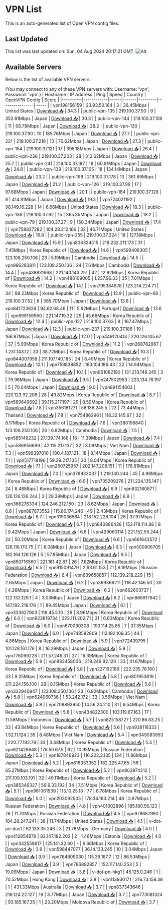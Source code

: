 # VPN List

This is an auto-generated list of Open VPN config files.

## Last Updated

This list was last updated on: Sun, 04 Aug 2024 20:17:21 GMT.
![Alt](https://repobeats.axiom.co/api/embed/186b98318ef1479477931607c1ad7d823f12451f.svg "Repobeats analytics image")

## Available Servers

Below is the list of available VPN servers:

(You may connect to any of these VPN servers with: Username: 'vpn', Password: 'vpn'.)
| Hostname | IP Address | Ping | Speed | Country | OpenVPN Config | Score |
|----------|------------|------|-------|---------|----------------| ----- |
| vpn198156159 | 23.93.50.164 | 3 | 36.45Mbps | United States | [Download 📥](./configs/server_0_US.ovpn) | 34.3 |
| public-vpn-135 | 219.100.37.93 | 9 | 352.81Mbps | Japan | [Download 📥](./configs/server_1_JP.ovpn) | 30.3 |
| public-vpn-144 | 219.100.37.106 | 11 | 68.78Mbps | Japan | [Download 📥](./configs/server_2_JP.ovpn) | 28.2 |
| public-vpn-130 | 219.100.37.90 | 10 | 185.76Mbps | Japan | [Download 📥](./configs/server_3_JP.ovpn) | 27.7 |
| public-vpn-221 | 219.100.37.218 | 10 | 70.62Mbps | Japan | [Download 📥](./configs/server_4_JP.ovpn) | 27.3 |
| public-vpn-154 | 219.100.37.121 | 17 | 395.18Mbps | Japan | [Download 📥](./configs/server_5_JP.ovpn) | 26.4 |
| public-vpn-236 | 219.100.37.203 | 28 | 312.62Mbps | Japan | [Download 📥](./configs/server_6_JP.ovpn) | 25.7 |
| public-vpn-241 | 219.100.37.187 | 18 | 60.91Mbps | Japan | [Download 📥](./configs/server_7_JP.ovpn) | 24.8 |
| public-vpn-139 | 219.100.37.105 | 18 | 134.14Mbps | Japan | [Download 📥](./configs/server_8_JP.ovpn) | 23.2 |
| public-vpn-198 | 219.100.37.178 | 13 | 361.89Mbps | Japan | [Download 📥](./configs/server_9_JP.ovpn) | 21.2 |
| public-vpn-126 | 219.100.37.99 | 17 | 97.68Mbps | Japan | [Download 📥](./configs/server_10_JP.ovpn) | 20.1 |
| public-vpn-164 | 219.100.37.128 | 8 | 414.81Mbps | Japan | [Download 📥](./configs/server_11_JP.ovpn) | 19.3 |
| vpn724021192 | 98.149.16.228 | 14 | 6.66Mbps | United States | [Download 📥](./configs/server_12_US.ovpn) | 18.3 |
| public-vpn-136 | 219.100.37.92 | 15 | 365.35Mbps | Japan | [Download 📥](./configs/server_13_JP.ovpn) | 18.2 |
| public-vpn-79 | 219.100.37.27 | 9 | 150.34Mbps | Japan | [Download 📥](./configs/server_14_JP.ovpn) | 17.4 |
| vpn758827282 | 104.28.212.166 | 32 | 46.71Mbps | United States | [Download 📥](./configs/server_15_US.ovpn) | 16.8 |
| public-vpn-255 | 219.100.37.224 | 18 | 127.18Mbps | Japan | [Download 📥](./configs/server_16_JP.ovpn) | 15.9 |
| vpn836324515 | 218.232.211.173 | 31 | 7.45Mbps | Korea Republic of | [Download 📥](./configs/server_17_KR.ovpn) | 14.6 |
| vpn599408305 | 123.108.250.106 | 23 | 5.19Mbps | Cambodia | [Download 📥](./configs/server_18_KH.ovpn) | 14.5 |
| vpn986283811 | 123.108.250.106 | 24 | 7.61Mbps | Cambodia | [Download 📥](./configs/server_19_KH.ovpn) | 14.4 |
| vpn439831668 | 221.140.143.251 | 42 | 12.92Mbps | Korea Republic of | [Download 📥](./configs/server_20_KR.ovpn) | 14.2 |
| vpn488109005 | 1.237.96.33 | 35 | 7.01Mbps | Korea Republic of | [Download 📥](./configs/server_21_KR.ovpn) | 14.1 |
| vpn795384876 | 123.214.224.71 | 34 | 88.23Mbps | Korea Republic of | [Download 📥](./configs/server_22_KR.ovpn) | 13.9 |
| public-vpn-66 | 219.100.37.52 | 8 | 385.70Mbps | Japan | [Download 📥](./configs/server_23_JP.ovpn) | 13.8 |
| vpn841723624 | 94.62.68.46 | 11 | 5.62Mbps | Portugal | [Download 📥](./configs/server_24_PT.ovpn) | 13.6 |
| vpn699159960 | 221.147.19.32 | 29 | 45.66Mbps | Korea Republic of | [Download 📥](./configs/server_25_KR.ovpn) | 12.4 |
| public-vpn-127 | 219.100.37.63 | 8 | 167.47Mbps | Japan | [Download 📥](./configs/server_26_JP.ovpn) | 12.3 |
| public-vpn-237 | 219.100.37.186 | 19 | 166.87Mbps | Japan | [Download 📥](./configs/server_27_JP.ovpn) | 12.0 |
| vpn449120413 | 220.126.105.67 | 37 | 5.99Mbps | Korea Republic of | [Download 📥](./configs/server_28_KR.ovpn) | 11.2 |
| vpn268782967 | 1.231.143.12 | 33 | 38.72Mbps | Korea Republic of | [Download 📥](./configs/server_29_KR.ovpn) | 10.3 |
| vpn844007958 | 211.107.140.185 | 24 | 8.49Mbps | Korea Republic of | [Download 📥](./configs/server_30_KR.ovpn) | 10.1 |
| vpn759838852 | 183.104.186.43 | 22 | 14.94Mbps | Korea Republic of | [Download 📥](./configs/server_31_KR.ovpn) | 10.1 |
| vpn961082190 | 131.213.148.245 | 3 | 79.96Mbps | Japan | [Download 📥](./configs/server_32_JP.ovpn) | 9.5 |
| vpn247502953 | 223.134.76.197 | 5 | 70.04Mbps | Japan | [Download 📥](./configs/server_33_JP.ovpn) | 9.0 |
| vpn891154603 | 220.123.92.208 | 28 | 49.82Mbps | Korea Republic of | [Download 📥](./configs/server_34_KR.ovpn) | 8.7 |
| vpn589649692 | 39.115.217.197 | 29 | 8.59Mbps | Korea Republic of | [Download 📥](./configs/server_35_KR.ovpn) | 7.8 |
| vpn356181271 | 58.136.245.5 | 23 | 73.44Mbps | Thailand | [Download 📥](./configs/server_36_TH.ovpn) | 7.8 |
| vpn754862961 | 118.32.145.67 | 32 | 8.17Mbps | Korea Republic of | [Download 📥](./configs/server_37_KR.ovpn) | 7.6 |
| vpn380196840 | 123.108.250.106 | 26 | 6.82Mbps | Cambodia | [Download 📥](./configs/server_38_KH.ovpn) | 7.5 |
| vpn585149232 | 27.139.174.168 | 16 | 11.39Mbps | Japan | [Download 📥](./configs/server_39_JP.ovpn) | 7.4 |
| vpn586956699 | 42.115.217.137 | 32 | 3.09Mbps | Viet Nam | [Download 📥](./configs/server_40_VN.ovpn) | 7.3 |
| vpn599397010 | 180.4.187.121 | 18 | 8.14Mbps | Japan | [Download 📥](./configs/server_41_JP.ovpn) | 7.1 |
| vpn517718196 | 59.29.217.105 | 30 | 8.04Mbps | Korea Republic of | [Download 📥](./configs/server_42_KR.ovpn) | 7.1 |
| vpn260725957 | 202.147.208.151 | 11 | 176.81Mbps | Japan | [Download 📥](./configs/server_43_JP.ovpn) | 7.0 |
| vpn378933037 | 1.219.140.244 | 45 | 4.98Mbps | Korea Republic of | [Download 📥](./configs/server_44_KR.ovpn) | 6.9 |
| vpn735209276 | 211.224.135.147 | 24 | 8.48Mbps | Korea Republic of | [Download 📥](./configs/server_45_KR.ovpn) | 6.9 |
| vpn832160871 | 126.126.126.244 | 3 | 28.38Mbps | Japan | [Download 📥](./configs/server_46_JP.ovpn) | 6.9 |
| vpn366276334 | 124.246.212.150 | 23 | 8.62Mbps | Japan | [Download 📥](./configs/server_47_JP.ovpn) | 6.8 |
| vpn887873552 | 115.86.174.246 | 49 | 2.43Mbps | Korea Republic of | [Download 📥](./configs/server_48_KR.ovpn) | 6.7 |
| vpn319036584 | 218.152.228.104 | 26 | 37.97Mbps | Korea Republic of | [Download 📥](./configs/server_49_KR.ovpn) | 6.7 |
| vpn840886428 | 153.178.114.86 | 8 | 9.42Mbps | Japan | [Download 📥](./configs/server_50_JP.ovpn) | 6.6 |
| vpn429060114 | 221.152.55.244 | 24 | 50.20Mbps | Korea Republic of | [Download 📥](./configs/server_51_KR.ovpn) | 6.6 |
| vpn661643572 | 126.116.170.75 | 7 | 8.08Mbps | Japan | [Download 📥](./configs/server_52_JP.ovpn) | 6.5 |
| vpn500906705 | 182.164.126.126 | 5 | 57.85Mbps | Japan | [Download 📥](./configs/server_53_JP.ovpn) | 6.5 |
| vpn850716560 | 221.161.42.87 | 26 | 7.82Mbps | Korea Republic of | [Download 📥](./configs/server_54_KR.ovpn) | 6.5 |
| vpn915091479 | 2.63.61.153 | 71 | 9.19Mbps | Russian Federation | [Download 📥](./configs/server_55_RU.ovpn) | 6.4 |
| vpn639658857 | 112.139.218.229 | 15 | 2.65Mbps | Japan | [Download 📥](./configs/server_56_JP.ovpn) | 6.2 |
| vpn369366211 | 118.42.146.50 | 30 | 4.26Mbps | Korea Republic of | [Download 📥](./configs/server_57_KR.ovpn) | 6.2 |
| vpn662603737 | 122.132.129.1 | 4 | 3.03Mbps | Japan | [Download 📥](./configs/server_58_JP.ovpn) | 6.2 |
| vpn866917942 | 147.192.216.176 | 1 | 89.45Mbps | Japan | [Download 📥](./configs/server_59_JP.ovpn) | 6.1 |
| vpn333627903 | 118.45.5.10 | 26 | 8.96Mbps | Korea Republic of | [Download 📥](./configs/server_60_KR.ovpn) | 6.0 |
| vpn923819734 | 222.111.202.71 | 31 | 6.60Mbps | Korea Republic of | [Download 📥](./configs/server_61_KR.ovpn) | 6.0 |
| vpn670030308 | 193.114.25.85 | 7 | 37.35Mbps | Japan | [Download 📥](./configs/server_62_JP.ovpn) | 6.0 |
| vpn748582809 | 113.192.109.35 | 44 | 4.86Mbps | Korea Republic of | [Download 📥](./configs/server_63_KR.ovpn) | 5.9 |
| vpn772439795 | 101.128.161.176 | 8 | 16.29Mbps | Japan | [Download 📥](./configs/server_64_JP.ovpn) | 5.9 |
| vpn776099228 | 211.57.246.31 | 27 | 19.39Mbps | Korea Republic of | [Download 📥](./configs/server_65_KR.ovpn) | 5.9 |
| vpn883458006 | 219.249.92.120 | 33 | 41.67Mbps | Korea Republic of | [Download 📥](./configs/server_66_KR.ovpn) | 5.8 |
| vpn227192189 | 222.235.78.180 | 33 | 9.25Mbps | Korea Republic of | [Download 📥](./configs/server_67_KR.ovpn) | 5.8 |
| vpn801953619 | 211.224.156.100 | 29 | 8.15Mbps | Korea Republic of | [Download 📥](./configs/server_68_KR.ovpn) | 5.8 |
| vpn332940947 | 123.108.250.106 | 23 | 6.92Mbps | Cambodia | [Download 📥](./configs/server_69_KH.ovpn) | 5.8 |
| vpn624060736 | 1.53.242.172 | 33 | 3.56Mbps | Viet Nam | [Download 📥](./configs/server_70_VN.ovpn) | 5.8 |
| vpn708893950 | 14.56.24.210 | 31 | 9.54Mbps | Korea Republic of | [Download 📥](./configs/server_71_KR.ovpn) | 5.8 |
| vpn434822300 | 103.119.67.163 | 17 | 11.58Mbps | Indonesia | [Download 📥](./configs/server_72_ID.ovpn) | 5.7 |
| vpn825158727 | 220.86.83.25 | 33 | 43.84Mbps | Korea Republic of | [Download 📥](./configs/server_73_KR.ovpn) | 5.6 |
| vpn938118333 | 1.52.11.124 | 35 | 8.48Mbps | Viet Nam | [Download 📥](./configs/server_74_VN.ovpn) | 5.4 |
| vpn349083953 | 220.77.192.79 | 33 | 3.48Mbps | Korea Republic of | [Download 📥](./configs/server_75_KR.ovpn) | 5.4 |
| vpn621426648 | 176.50.67.5 | 62 | 10.95Mbps | Russian Federation | [Download 📥](./configs/server_76_RU.ovpn) | 5.3 |
| vpn187846923 | 116.222.3.135 | 124 | 11.86Mbps | Japan | [Download 📥](./configs/server_77_JP.ovpn) | 5.2 |
| vpn816333352 | 182.225.47.65 | 58 | 65.27Mbps | Korea Republic of | [Download 📥](./configs/server_78_KR.ovpn) | 5.2 |
| vpn803974212 | 211.109.103.191 | 32 | 49.11Mbps | Korea Republic of | [Download 📥](./configs/server_79_KR.ovpn) | 5.2 |
| vpn385346327 | 59.9.33.192 | 34 | 7.51Mbps | Korea Republic of | [Download 📥](./configs/server_80_KR.ovpn) | 5.1 |
| vpn961061539 | 113.10.25.18 | 77 | 8.78Mbps | Korea Republic of | [Download 📥](./configs/server_81_KR.ovpn) | 5.0 |
| vpn203092505 | 178.34.163.214 | 48 | 3.87Mbps | Russian Federation | [Download 📥](./configs/server_82_RU.ovpn) | 4.8 |
| vpn401002896 | 185.180.56.123 | 76 | 11.70Mbps | Russian Federation | [Download 📥](./configs/server_83_RU.ovpn) | 4.5 |
| vpn978687980 | 104.28.247.241 | 38 | 11.74Mbps | United States | [Download 📥](./configs/server_84_US.ovpn) | 4.1 |
| v-dot-pn-dus1 | 62.133.35.246 | 3 | 21.78Mbps | Germany | [Download 📥](./configs/server_85_DE.ovpn) | 4.0 |
| vpn412854879 | 82.147.182.202 | 2 | 1.46Mbps | Estonia | [Download 📥](./configs/server_86_EE.ovpn) | 4.0 |
| vpn342559617 | 125.141.32.60 | - | 9.66Mbps | Korea Republic of | [Download 📥](./configs/server_87_KR.ovpn) | 3.9 |
| vpn598447077 | 36.14.133.245 | 10 | 3.04Mbps | Japan | [Download 📥](./configs/server_88_JP.ovpn) | 3.9 |
| vpn764809030 | 115.39.187.7 | 12 | 86.53Mbps | Japan | [Download 📥](./configs/server_89_JP.ovpn) | 3.9 |
| vpn786892857 | 152.117.140.253 | 5 | 19.09Mbps | Japan | [Download 📥](./configs/server_90_JP.ovpn) | 3.8 |
| v-dot-pn-hkg1 | 45.125.0.246 | 1 | 70.52Mbps | Hong Kong | [Download 📥](./configs/server_91_HK.ovpn) | 3.8 |
| vpn113930171 | 216.73.158.38 | 1 | 431.33Mbps | Australia | [Download 📥](./configs/server_92_AU.ovpn) | 3.7 |
| vpn837343646 | 219.124.22.127 | 19 | 3.77Mbps | Japan | [Download 📥](./configs/server_93_JP.ovpn) | 3.7 |
| vpn773081324 | 93.185.167.35 | 1 | 23.20Mbps | Moldova Republic of | [Download 📥](./configs/server_94_MD.ovpn) | 3.7 |
